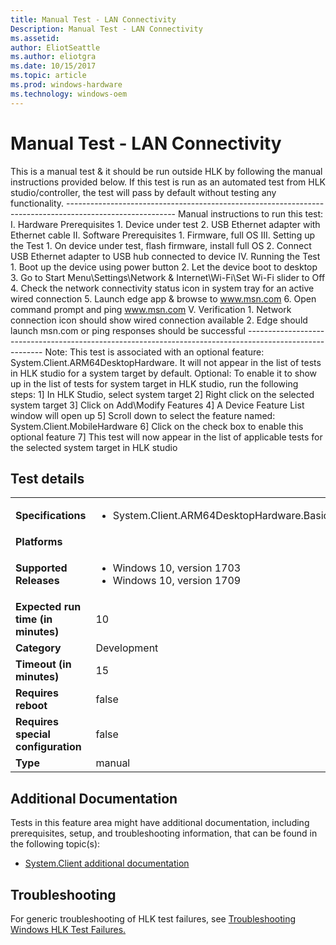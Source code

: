 ```yaml
---
title: Manual Test - LAN Connectivity
Description: Manual Test - LAN Connectivity
ms.assetid: 
author: EliotSeattle
ms.author: eliotgra
ms.date: 10/15/2017
ms.topic: article
ms.prod: windows-hardware
ms.technology: windows-oem
---
```


# Manual Test - LAN Connectivity

This is a manual test & it should be run outside HLK by following the manual instructions provided below.
                                            If this test is run as an automated test from HLK studio/controller, the test will pass by default without testing any functionality.
                                            ---------------------------------------------------------------------------------------------------------
                                            Manual instructions to run this test:
                                            I.	Hardware Prerequisites
                                                1.	Device under test
                                                2.	USB Ethernet adapter with Ethernet cable
                                            II.	Software Prerequisites
                                                1.	Firmware, full OS
                                            III.	Setting up the Test
                                                1.	On device under test, flash firmware, install full OS
                                                2.	Connect USB Ethernet adapter to USB hub connected to device
                                            IV.	Running the Test
                                                1.	Boot up the device using power button
                                                2.	Let the device boot to desktop
                                                3.	Go to Start Menu\Settings\Network & Internet\Wi-Fi\Set Wi-Fi slider to Off
                                                4.	Check the network connectivity status icon in system tray for an active wired connection
                                                5.	Launch edge app & browse to www.msn.com 
                                                6.	Open command prompt and ping www.msn.com
                                            V.	Verification
                                                1.	Network connection icon should show wired connection available
                                                2.	Edge should launch msn.com or ping responses should be successful
                                            ---------------------------------------------------------------------------------------------------------
                                            Note: This test is associated with an optional feature: System.Client.ARM64DesktopHardware. It will not appear in the list of tests in HLK studio for a system target by default.
                                            Optional: To enable it to show up in the list of tests for system target in HLK studio, run the following steps:
                                            1] In HLK Studio, select system target
                                            2] Right click on the selected system target
                                            3] Click on Add\Modify Features
                                            4] A Device Feature List window will open up
                                            5] Scroll down to select the feature named: System.Client.MobileHardware 
                                            6] Click on the check box to enable this optional feature
                                            7] This test will now appear in the list of applicable tests for the selected system target in HLK studio
                                            

## Test details
|||
|---|---|
| **Specifications**  | <ul><li>System.Client.ARM64DesktopHardware.BasicFunctionality</li></ul> |  
| **Platforms**   | <ul></ul> |
| **Supported Releases** | <ul><li>Windows 10, version 1703</li><li>Windows 10, version 1709</li></ul> |
|**Expected run time (in minutes)**| 10 |
|**Category**| Development |
|**Timeout (in minutes)**| 15 |
|**Requires reboot**| false |
|**Requires special configuration**| false |
|**Type**| manual |




## Additional Documentation
Tests in this feature area might have additional documentation, including prerequisites, setup, and troubleshooting information, that can be found in the following topic(s): <ul><li>[System.Client additional documentation](https:\//docs.microsoft.com/en-us/windows-hardware/test/hlk/testref/system-client-additional-documentation.md)</li></ul>

## Troubleshooting
For generic troubleshooting of HLK test failures, see [Troubleshooting Windows HLK Test Failures.](https://docs.microsoft.com/en-us/windows-hardware/HLK/troubleshooting.html)